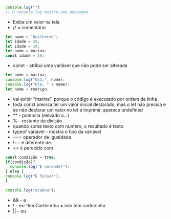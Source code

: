 ```javascript 
console.log("")
// O console.log mostra uma mensagem
```
- Exibe um valor na tela
- // = comentário

```javascript 
let nome = "Guilherme";
let idade = 20;
let idade = 10;
let nome = marina;
const idade = 20;
```
- const - atribui uma variável que não pode ser alterada
```javascript 
let nome = marina;
console.log("Olá,", nome);
console.log("Olá, " + nome);
let nome = rodrigo;
```
- vai exibir "marina", porque o código é executado por ordem de linha
- toda const precisa ter um valor inicial declarado, mas o let não precisa e se não declarar um valor no let e imprimir, aparece undefined
- ** - potencia (elevado a...)
- % - restante da divisão
- quando soma texto com numero, o resultado é texto
- typeof variavel - mostra o tipo da variável
- === operador de igualdade
- !== é diferente de
- == é parecido com
```javascript 
const condição = true;
if(condição){
  console.log("É verdade!");
} else {
console.log("É falso!");
}

console.log("acabou");
```
- && - e
- ! - ex: !temCarteirinha = não tem carteirinha
- || - ou
